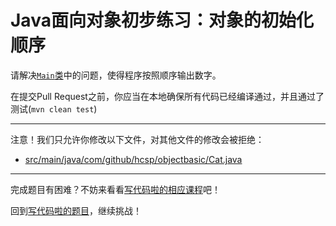 # Java面向对象初步练习：对象的初始化顺序

请解决[`Main`类](https://github.com/hcsp/reorder-initializers/blob/master/src/main/java/com/github/hcsp/objectbasic/Cat.java)中的问题，使得程序按照顺序输出数字。

在提交Pull Request之前，你应当在本地确保所有代码已经编译通过，并且通过了测试(`mvn clean test`)

-----
注意！我们只允许你修改以下文件，对其他文件的修改会被拒绝：
- [src/main/java/com/github/hcsp/objectbasic/Cat.java](https://github.com/hcsp/reorder-initializers/blob/master/src/main/java/com/github/hcsp/objectbasic/Cat.java)
-----


完成题目有困难？不妨来看看[写代码啦的相应课程](https://xiedaimala.com/tasks/b758a295-3cdc-4809-abdf-013b599f3587/video_tutorials/fdee4581-3c83-4081-bdcc-d9497286d37f)吧！

回到[写代码啦的题目](https://xiedaimala.com/tasks/b758a295-3cdc-4809-abdf-013b599f3587/quizzes/9a7d9b0d-d784-4c0d-b6f2-4e9e00b5b97c)，继续挑战！
